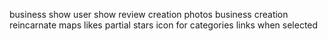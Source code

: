 business show
user show
review creation
photos
business creation
reincarnate maps
likes
partial stars
icon for categories links when selected
